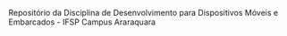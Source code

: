 Repositório da Disciplina de Desenvolvimento para Dispositivos Móveis e Embarcados - IFSP Campus Araraquara
